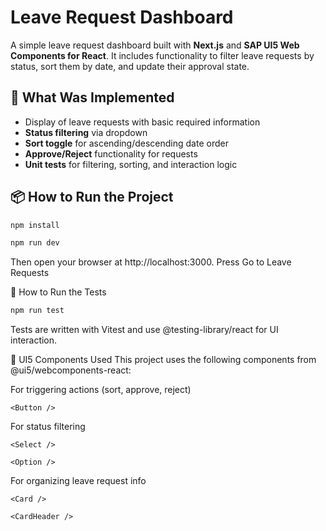 # Leave Request Dashboard

A simple leave request dashboard built with **Next.js** and **SAP UI5 Web Components for React**. It includes functionality to filter leave requests by status, sort them by date, and update their approval state.

## 🚀 What Was Implemented

- Display of leave requests with basic required information
- **Status filtering** via dropdown
- **Sort toggle** for ascending/descending date order
- **Approve/Reject** functionality for requests
- **Unit tests** for filtering, sorting, and interaction logic

## 📦 How to Run the Project

```bash
npm install
```

```bash
npm run dev
```

Then open your browser at http://localhost:3000.
Press Go to Leave Requests

🧪 How to Run the Tests

```bash
npm run test
```

Tests are written with Vitest and use @testing-library/react for UI interaction.

🧱 UI5 Components Used
This project uses the following components from @ui5/webcomponents-react:

For triggering actions (sort, approve, reject)

```
<Button />
```

For status filtering

```
<Select />
```

```
<Option />
```

For organizing leave request info

```
<Card />
```

```
<CardHeader />
```
